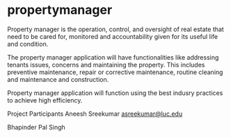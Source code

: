 # propertymanager
Property manager is the operation, control, and oversight of real estate that need to be cared for, monitored and accountability given for its useful life and condition.

The property manager application will have functionalities like addressing tenants issues, concerns and maintaining the property. This includes preventive maintenance, repair or corrective maintenance, routine cleaning and maintenance and construction.

Property manager application will function using the best indusry practices to achieve high efficiency.

Project Participants 
Aneesh Sreekumar 
asreekumar@luc.edu


Bhapinder Pal Singh 


